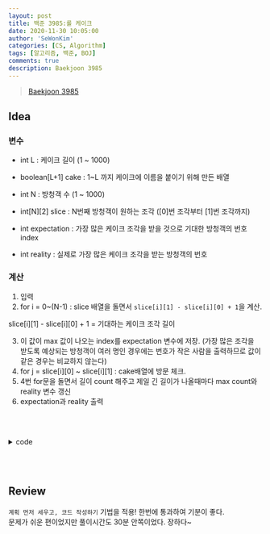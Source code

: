 ```yaml
---
layout: post
title: 백준 3985:롤 케이크
date: 2020-11-30 10:05:00
author: 'SeWonKim'
categories: [CS, Algorithm]
tags: [알고리즘, 백준, BOJ]
comments: true
description: Baekjoon 3985
---
```


> [Baekjoon 3985](https://www.acmicpc.net/problem/3985)

## Idea

### 변수

- int L : 케이크 길이 (1 ~ 1000)
- boolean[L+1] cake : 1~L 까지 케이크에 이름을 붙이기 위해 만든 배열

- int N : 방청객 수 (1 ~ 1000)
- int[N][2] slice : N번째 방청객이 원하는 조각 ([0]번 조각부터 [1]번 조각까지)

- int expectation : 가장 많은 케이크 조각을 받을 것으로 기대한 방청객의 번호 index
- int reality : 실제로 가장 많은 케이크 조각을 받는 방청객의 번호

### 계산
1. 입력
2. for i = 0~(N-1) : slice 배열을 돌면서 `slice[i][1] - slice[i][0] + 1`을 계산.

slice[i][1] - slice[i][0] + 1 = 기대하는 케이크 조각 길이

3. 이 값이 max 값이 나오는 index를 expectation 변수에 저장. (가장 많은 조각을 받도록 예상되는 방청객이 여러 명인 경우에는 번호가 작은 사람을 출력하므로 값이 같은 경우는 비교하지 않는다)
4. for j = slice[i][0] ~ slice[i][1] : cake배열에 방문 체크. 
5. 4번 for문을 돌면서 길이 count 해주고 제일 긴 길이가 나올때마다 max count와 reality 변수 갱신
6. expectation과 reality 출력



&nbsp;  
&nbsp;

<details>
    <summary>code</summary>
    <div markdown="1">

    ```java
    import java.util.Scanner;

    public class Main {

        public static void main(String[] args) {
            Scanner sc = new Scanner(System.in);
            int L = sc.nextInt();
            boolean[] cake = new boolean[L+1];
            
            int N = sc.nextInt();
            int[][] slice = new int[N][2];
            for (int i = 0; i < N; i++) {
                slice[i][0] = sc.nextInt();
                slice[i][1] = sc.nextInt();
            }
            
            int expectation = 0;
            int reality = 0;
            
            int expectMax = 0;
            int countMax = 0;
            for (int i = 0; i < N; i++) {
                int expectLen = slice[i][1] - slice[i][0] + 1;
                if(expectLen > expectMax) {
                    expectMax = expectLen;
                    expectation = i+1;	// N 인덱스가 0부터 시작하므로 실제로는 1번 방청객을 가리킨다.
                }
                
                int count = 0;
                for (int j = slice[i][0]; j <= slice[i][1]; j++) {
                    if(!cake[j]) {
                        cake[j] = true;
                        count++;
                    }
                }
                
                if(count > countMax) {
                    countMax = count;
                    reality = i+1;	// N 인덱스가 0부터 시작하므로 실제로는 1번 방청객을 가리킨다.
                }
                
            }
            
            System.out.println(expectation + " " + reality);
            sc.close();
        }

    }
    ```

</div>
</details>

&nbsp;  
&nbsp;

## Review

`계획 먼저 세우고, 코드 작성하기` 기법을 적용! 한번에 통과하여 기분이 좋다.       
문제가 쉬운 편이었지만 풀이시간도 30분 안쪽이었다. 장하다~

&nbsp;  
&nbsp;
